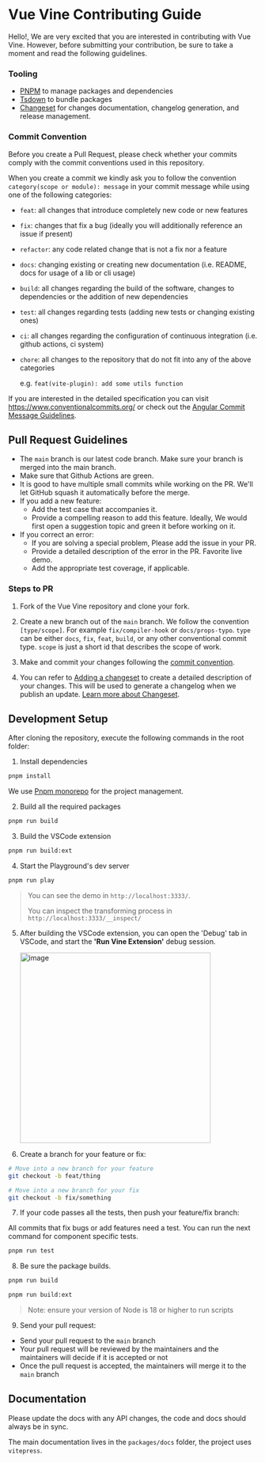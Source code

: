# Vue Vine Contributing Guide

Hello!, We are very excited that you are interested in contributing with Vue Vine. However, before submitting your contribution, be sure to take a moment and read the following guidelines.

### Tooling

- [PNPM](https://pnpm.io/) to manage packages and dependencies
- [Tsdown](https://tsdown.dev/) to bundle packages
- [Changeset](https://github.com/atlassian/changesets) for changes
  documentation, changelog generation, and release management.

### Commit Convention

Before you create a Pull Request, please check whether your commits comply with
the commit conventions used in this repository.

When you create a commit we kindly ask you to follow the convention
`category(scope or module): message` in your commit message while using one of
the following categories:

- `feat`: all changes that introduce completely new code or new
  features
- `fix`: changes that fix a bug (ideally you will additionally reference an
  issue if present)
- `refactor`: any code related change that is not a fix nor a feature
- `docs`: changing existing or creating new documentation (i.e. README, docs for
  usage of a lib or cli usage)
- `build`: all changes regarding the build of the software, changes to
  dependencies or the addition of new dependencies
- `test`: all changes regarding tests (adding new tests or changing existing
  ones)
- `ci`: all changes regarding the configuration of continuous integration (i.e.
  github actions, ci system)
- `chore`: all changes to the repository that do not fit into any of the above
  categories

  e.g. `feat(vite-plugin): add some utils function`

If you are interested in the detailed specification you can visit
https://www.conventionalcommits.org/ or check out the
[Angular Commit Message Guidelines](https://github.com/angular/angular/blob/22b96b9/CONTRIBUTING.md#-commit-message-guidelines).

## Pull Request Guidelines

- The `main` branch is our latest code branch. Make sure your branch is merged into the main branch.
- Make sure that Github Actions are green.
- It is good to have multiple small commits while working on the PR. We'll let GitHub squash it automatically before the merge.
- If you add a new feature:
  - Add the test case that accompanies it.
  - Provide a compelling reason to add this feature. Ideally, We would first open a suggestion topic and green it before working on it.
- If you correct an error:
  - If you are solving a special problem, Please add the issue in your PR.
  - Provide a detailed description of the error in the PR. Favorite live demo.
  - Add the appropriate test coverage, if applicable.

### Steps to PR

1. Fork of the Vue Vine repository and clone your fork.

2. Create a new branch out of the `main` branch. We follow the convention
   `[type/scope]`. For example `fix/compiler-hook` or `docs/props-typo`. `type`
   can be either `docs`, `fix`, `feat`, `build`, or any other conventional
   commit type. `scope` is just a short id that describes the scope of work.

3. Make and commit your changes following the
   [commit convention](https://github.com/vue-vine/vue-vine/blob/main/CONTRIBUTING.md#commit-convention).

4. You can refer to [Adding a changeset](https://github.com/changesets/changesets/blob/main/docs/adding-a-changeset.md) to create a detailed description of your changes. This
   will be used to generate a changelog when we publish an update.
   [Learn more about Changeset](https://github.com/atlassian/changesets/tree/master/packages/cli).

## Development Setup

After cloning the repository, execute the following commands in the root folder:

1. Install dependencies

```bash
pnpm install
```

We use [Pnpm monorepo](https://pnpm.io/workspaces) for the project management.

2. Build all the required packages

```bash
pnpm run build
```

3. Build the VSCode extension

```bash
pnpm run build:ext
```

4. Start the Playground's dev server

```bash
pnpm run play
```

> You can see the demo in `http://localhost:3333/`.
>
> You can inspect the transforming process in `http://localhost:3333/__inspect/`

5. After building the VSCode extension, you can open the 'Debug' tab in VSCode, and start the **'Run Vine Extension'** debug session.

    <img width="385" alt="image" src="https://github.com/vue-vine/vue-vine/assets/46062972/374b77a4-9d49-4eb6-a84b-f7ab64b99bdf">

6. Create a branch for your feature or fix:

```bash
# Move into a new branch for your feature
git checkout -b feat/thing
```

```bash
# Move into a new branch for your fix
git checkout -b fix/something
```

7. If your code passes all the tests, then push your feature/fix branch:

All commits that fix bugs or add features need a test.
You can run the next command for component specific tests.

```bash
pnpm run test
```

8. Be sure the package builds.

```bash
pnpm run build

pnpm run build:ext
```

> Note: ensure your version of Node is 18 or higher to run scripts

9. Send your pull request:

- Send your pull request to the `main` branch
- Your pull request will be reviewed by the maintainers and the maintainers will decide if it is accepted or not
- Once the pull request is accepted, the maintainers will merge it to the `main` branch

## Documentation

Please update the docs with any API changes, the code and docs should always be in sync.

The main documentation lives in the `packages/docs` folder, the project uses `vitepress`.
